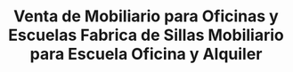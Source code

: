 ---
title: "Venta de Mobiliario para Oficinas y Escuelas Fabrica de Sillas Mobiliario para Escuela Oficina y Alquiler"
url: /oaxaca-de-juarez/venta-de-mobiliario-para-oficinas-y-escuelas-fabrica-de-sillas-mobiliario-para-escuela-oficina-y-alquiler/
shop: muebles
---